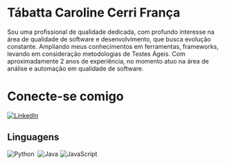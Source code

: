 
# Tábatta Caroline Cerri França
<p>
 Sou uma profissional de qualidade dedicada, com profundo interesse na área de qualidade de software e desenvolvimento, que busca evolução constante. Ampliando meus conhecimentos em ferramentas, frameworks, levando em consideração metodologias de Testes Ágeis. Com aproximadamente 2 anos de experiência, no momento atuo na área de análise e automação em qualidade de software.
</p>

# Conecte-se comigo
[![LinkedIn](https://img.shields.io/badge/LinkedIn-000?style=for-the-badge&logo=linkedin&logoColor=0E76A8)](https://www.linkedin.com/in/tabatta-cerri-b195051a3/)

## Linguagens
![Python](https://img.shields.io/badge/Python-0D1117?style=for-the-badge&logo=python)&nbsp;
![Java](https://img.shields.io/badge/Java-0D1117?style=for-the-badge&logo=java)
![JavaScript](https://img.shields.io/badge/JavaScript-0D1117?style=for-the-badge&logo=javascript)&nbsp;
</h2>
